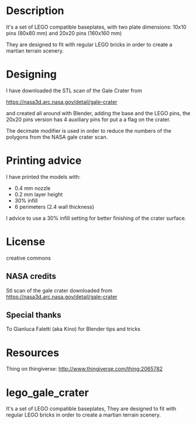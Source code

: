 # Description

It's a set of LEGO compatible baseplates, with two plate dimensions: 10x10 pins (80x80 mm) and 20x20 pins (160x160 mm)

They are designed to fit with regular LEGO bricks in order to create a martian terrain scenery.

# Designing

I have downloaded the STL scan of the Gale Crater from 

https://nasa3d.arc.nasa.gov/detail/gale-crater

and created all around with Blender, adding the base and the LEGO pins, the 20x20 pins version has 4 auxiliary pins for put a a flag on the crater.

The decimate modifier is used in order to reduce the numbers of the polygons from the NASA gale crater scan.

# Printing advice

I have printed the models with: 

  * 0.4 mm nozzle
  * 0.2 mm layer height
  * 30% infill
  * 6 perimeters (2.4 wall thickness)

I advice to use a 30% infill setting for better finishing of the crater surface.

# License

creative commons 

## NASA credits

Stl scan of the gale crater downloaded from https://nasa3d.arc.nasa.gov/detail/gale-crater

## Special thanks 

To Gianluca Faletti (aka Kino) for Blender tips and tricks


# Resources

Thing on thingiverse: http://www.thingiverse.com/thing:2065782

# lego_gale_crater
It's a set of LEGO compatible baseplates, They are designed to fit with regular LEGO bricks in order to create a martian terrain scenery.
